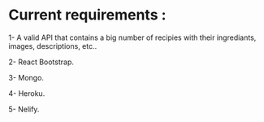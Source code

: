 # Current requirements : 

1- A valid API that contains a big number of recipies with their ingrediants, images, descriptions, etc.. 

2- React Bootstrap.

3- Mongo. 

4- Heroku. 

5- Nelify.
